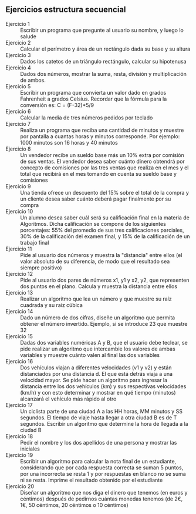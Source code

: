 <h2>Ejercicios estructura secuencial</h2>
    <dl>
        <dt>Ejercicio 1</dt>
        <dd>Escribir un programa que pregunte al usuario su nombre, y luego lo salude</dd>
        <dt>Ejercicio 2</dt>
        <dd>Calcular el perímetro y área de un rectángulo dada su base y su altura</dd>
        <dt>Ejercicio 3</dt>
        <dd>Dados los catetos de un triángulo rectángulo, calcular su hipotenusa</dd>
        <dt>Ejercicio 4</dt>
        <dd>Dados dos números, mostrar la suma, resta, división y multiplicación de ambos.</dd>
        <dt>Ejercicio 5</dt>
        <dd>Escribir un programa que convierta un valor dado en grados Fahrenheit a grados Celsius. Recordar que la fórmula para la conversión es: C = (F-32)*5/9</dd>
        <dt>Ejercicio 6</dt>
        <dd>Calcular la media de tres números pedidos por teclado</dd>
        <dt>Ejercicio 7</dt>
        <dd>Realiza un programa que reciba una cantidad de minutos y muestre por pantalla a cuantas horas y minutos corresponde. Por ejemplo: 1000 minutos son 16 horas y 40 minutos</dd>
        <dt>Ejercicio 8</dt>
        <dd>Un vendedor recibe un sueldo base más un 10% extra por comisión de sus ventas. El vendedor desea saber cuánto dinero obtendrá por concepto de comisiones por las tres ventas que realiza en el mes y el total que recibirá en el mes tomando en cuenta su sueldo base y comisiones</dd>
        <dt>Ejercicio 9</dt>
        <dd>Una tienda ofrece un descuento del 15% sobre el total de la compra y un cliente desea saber cuánto deberá pagar finalmente por su compra</dd>
        <dt>Ejercicio 10</dt>
        <dd>Un alumno desea saber cuál será su calificación final en la materia de Algoritmos. Dicha calificación se compone de los siguientes porcentajes: 55% del promedio de sus tres calificaciones parciales, 30% de la calificación del examen final, y 15% de la calificación de un trabajo final</dd>
        <dt>Ejercicio 11</dt>
        <dd>Pide al usuario dos números y muestra la "distancia" entre ellos (el valor absoluto de su diferencia, de modo que el resultado sea siempre positivo)</dd>
        <dt>Ejercicio 12</dt>
        <dd>Pide al usuario dos pares de números x1, y1 y x2, y2, que representen dos puntos en el plano. Calcula y muestra la distancia entre ellos</dd>
        <dt>Ejercicio 13</dt>
        <dd>Realizar un algoritmo que lea un número y que muestre su raíz cuadrada y su raíz cúbica</dd>
        <dt>Ejercicio 14</dt>
        <dd>Dado un número de dos cifras, diseñe un algoritmo que permita obtener el número invertido. Ejemplo, si se introduce 23 que muestre 32</dd>
        <dt>Ejercicio 15</dt>
        <dd>Dadas dos variables numéricas A y B, que el usuario debe teclear, se pide realizar un algoritmo que intercambie los valores de ambas variables y muestre cuánto valen al final las dos variables</dd>
        <dt>Ejercicio 16</dt>
        <dd>Dos vehículos viajan a diferentes velocidades (v1 y v2) y están distanciados por una distancia d. El que está detrás viaja a una velocidad mayor. Se pide hacer un algoritmo para ingresar la distancia entre los dos vehículos (km) y sus respectivas velocidades (km/h) y con esto determinar y mostrar en qué tiempo (minutos) alcanzará el vehículo más rápido al otro</dd>
        <dt>Ejercicio 17</dt>
        <dd>Un ciclista parte de una ciudad A a las HH horas, MM minutos y SS segundos. El tiempo de viaje hasta llegar a otra ciudad B es de T segundos. Escribir un algoritmo que determine la hora de llegada a la ciudad B</dd>
        <dt>Ejercicio 18</dt>
        <dd>Pedir el nombre y los dos apellidos de una persona y mostrar las iniciales</dd>
        <dt>Ejercicio 19</dt>
        <dd>Escribir un algoritmo para calcular la nota final de un estudiante, considerando que por cada respuesta correcta se suman 5 puntos, por una incorrecta se resta 1 y por respuestas en blanco no se suma ni se resta. Imprime el resultado obtenido por el estudiante</dd>
        <dt>Ejercicio 20</dt>
        <dd>Diseñar un algoritmo que nos diga el dinero que tenemos (en euros y céntimos) después de pedirnos cuántas monedas tenemos (de 2€, 1€, 50 céntimos, 20 céntimos o 10 céntimos)</dd>
    </dl>
